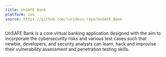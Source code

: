 ```yaml
---
title: UnSAFE Bank
platform: ios
source: https://github.com/lucideus-repo/UnSAFE_Bank
---
```


UnSAFE Bank is a core virtual banking application designed with the aim to incorporate the cybersecurity risks and various test cases such that newbie, developers, and security analysts can learn, hack and improvise their vulnerability assessment and penetration testing skills.
